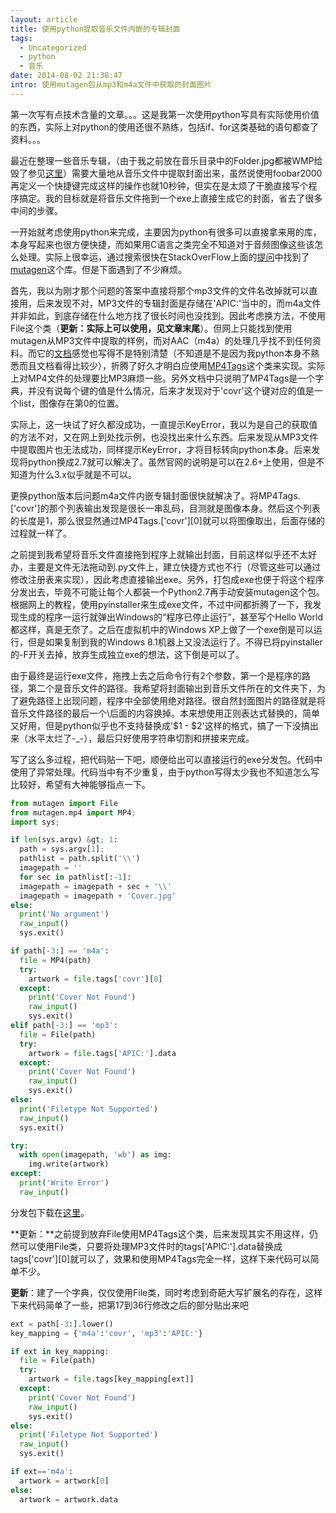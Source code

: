 ```yaml
---
layout: article
title: 使用python提取音乐文件内嵌的专辑封面
tags:
  - Uncategorized
  - python
  - 音乐
date: 2014-08-02 21:38:47
intro: 使用mutagen包从mp3和m4a文件中获取的封面图片
---
```


第一次写有点技术含量的文章。。。这是我第一次使用python写具有实际使用价值的东西，实际上对python的使用还很不熟练，包括if、for这类基础的语句都查了资料。。。

最近在整理一些音乐专辑，（由于我之前放在音乐目录中的Folder.jpg都被WMP给毁了参见[这里](http://social.technet.microsoft.com/Forums/windows/en-US/747b74e2-4f29-42f2-8457-f9513bee5c23/wmp12-destroying-high-resolution-album-art-tips-and-tricks?forum=w7itpromedia)）需要大量地从音乐文件中提取封面出来，虽然说使用foobar2000再定义一个快捷键完成这样的操作也就10秒钟，但实在是太烦了干脆直接写个程序搞定。我的目标就是将音乐文件拖到一个exe上直接生成它的封面，省去了很多中间的步骤。

一开始就考虑使用python来完成，主要因为python有很多可以直接拿来用的库，本身写起来也很方便快捷，而如果用C语言之类完全不知道对于音频图像这些该怎么处理。实际上很幸运，通过搜索很快在StackOverFlow上面的[提问](http://stackoverflow.com/questions/6171565/how-do-i-read-album-artwork-using-python)中找到了[mutagen](https://bitbucket.org/lazka/mutagen)这个库。但是下面遇到了不少麻烦。

<!-- more -->

首先，我以为刚才那个问题的答案中直接将那个mp3文件的文件名改掉就可以直接用，后来发现不对，MP3文件的专辑封面是存储在'APIC:'当中的，而m4a文件并非如此，到底存储在什么地方找了很长时间也没找到。因此考虑换方法，不使用File这个类（**更新：实际上可以使用，见文章末尾**）。但网上只能找到使用mutagen从MP3文件中提取的样例，而对AAC（m4a）的处理几乎找不到任何资料。而它的[文档](https://mutagen.readthedocs.org/en/latest/)感觉也写得不是特别清楚（不知道是不是因为我python本身不熟悉而且文档看得比较少），折腾了好久才明白应使用[MP4Tags](https://mutagen.readthedocs.org/en/latest/api/mp4.html#mutagen.mp4.MP4Tags)这个类来实现。实际上对MP4文件的处理要比MP3麻烦一些。另外文档中只说明了MP4Tags是一个字典，并没有说每个键的值是什么情况，后来才发现对于'covr'这个键对应的值是一个list，图像存在第0的位置。

实际上，这一块试了好久都没成功，一直提示KeyError，我以为是自己的获取值的方法不对，又在网上到处找示例，也没找出来什么东西。后来发现从MP3文件中提取图片也无法成功，同样提示KeyError，才将目标转向python本身。后来发现将python换成2.7就可以解决了。虽然官网的说明是可以在2.6+上使用，但是不知道为什么3.x似乎就是不可以。

更换python版本后问题m4a文件内嵌专辑封面很快就解决了。将MP4Tags.['covr']的那个列表输出发现是很长一串乱码，目测就是图像本身。然后这个列表的长度是1，那么很显然通过MP4Tags.['covr'][0]就可以将图像取出，后面存储的过程就一样了。

之前提到我希望将音乐文件直接拖到程序上就输出封面，目前这样似乎还不太好办，主要是文件无法拖动到.py文件上，建立快捷方式也不行（尽管这些可以通过修改注册表来实现），因此考虑直接输出exe。另外，打包成exe也便于将这个程序分发出去，毕竟不可能让每个人都装一个Python2.7再手动安装mutagen这个包。根据网上的教程，使用pyinstaller来生成exe文件，不过中间都折腾了一下，我发现生成的程序一运行就弹出Windows的“程序已停止运行”，甚至写个Hello World都这样，真是无奈了。之后在虚拟机中的Windows XP上做了一个exe倒是可以运行，但是如果复制到我的Windows 8.1机器上又没法运行了。不得已将pyinstaller的-F开关去掉，放弃生成独立exe的想法，这下倒是可以了。

由于最终是运行exe文件，拖拽上去之后命令行有2个参数，第一个是程序的路径，第二个是音乐文件的路径。我希望将封面输出到音乐文件所在的文件夹下，为了避免路径上出现问题，程序中全部使用绝对路径。很自然封面图片的路径就是将音乐文件路径的最后一个\后面的内容换掉。本来想使用正则表达式替换的，简单又好用，但是python似乎也不支持替换成'$1 - $2'这样的格式，搞了一下没搞出来（水平太烂了-_-），最后只好使用字符串切割和拼接来完成。

写了这么多过程，把代码贴一下吧，顺便给出可以直接运行的exe分发包。代码中使用了异常处理。代码当中有不少重复，由于python写得太少我也不知道怎么写比较好，希望有大神能够指点一下。

```python
from mutagen import File
from mutagen.mp4 import MP4;
import sys;

if len(sys.argv) &gt; 1:
  path = sys.argv[1];
  pathlist = path.split('\\')
  imagepath = ''
  for sec in pathlist[:-1]:
  imagepath = imagepath + sec + '\\'
  imagepath = imagepath + 'Cover.jpg'
else:
  print('No argument')
  raw_input()
  sys.exit()

if path[-3:] == 'm4a':
  file = MP4(path)
  try:
    artwork = file.tags['covr'][0]
  except:
    print('Cover Not Found')
    raw_input()
    sys.exit()
elif path[-3:] == 'mp3':
  file = File(path)
  try:
    artwork = file.tags['APIC:'].data
  except:
    print('Cover Not Found')
    raw_input()
    sys.exit()
else:
  print('Filetype Not Supported')
  raw_input()
  sys.exit()

try:
  with open(imagepath, 'wb') as img:
    img.write(artwork)
except:
  print('Write Error')
  raw_input()
```

分发包下载在[这里](http://pan.baidu.com/s/1o6mcvt4)。

**更新：**之前提到放弃File使用MP4Tags这个类，后来发现其实不用这样，仍然可以使用File类，只要将处理MP3文件时的tags['APIC:'].data替换成tags['covr'][0]就可以了，效果和使用MP4Tags完全一样，这样下来代码可以简单不少。

**更新**：建了一个字典，仅仅使用File类，同时考虑到奇葩大写扩展名的存在，这样下来代码简单了一些，把第17到36行修改之后的部分贴出来吧

```python
ext = path[-3:].lower()
key_mapping = {'m4a':'covr', 'mp3':'APIC:'}

if ext in key_mapping:
  file = File(path)
  try:
    artwork = file.tags[key_mapping[ext]]
  except:
    print('Cover Not Found')
    raw_input()
    sys.exit()
else:
  print('Filetype Not Supported')
  raw_input()
  sys.exit()

if ext=='m4a':
  artwork = artwork[0]
else:
  artwork = artwork.data
```